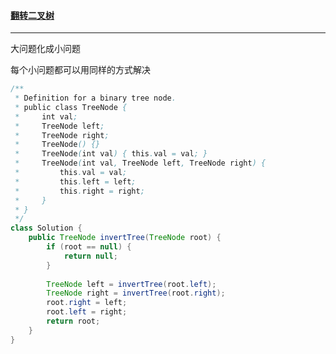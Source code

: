 #### <a href="https://leetcode.cn/problems/invert-binary-tree/">翻转二叉树</a>

------------

大问题化成小问题

每个小问题都可以用同样的方式解决

```java
/**
 * Definition for a binary tree node.
 * public class TreeNode {
 *     int val;
 *     TreeNode left;
 *     TreeNode right;
 *     TreeNode() {}
 *     TreeNode(int val) { this.val = val; }
 *     TreeNode(int val, TreeNode left, TreeNode right) {
 *         this.val = val;
 *         this.left = left;
 *         this.right = right;
 *     }
 * }
 */
class Solution {
    public TreeNode invertTree(TreeNode root) {
        if (root == null) {
            return null;
        }
        
        TreeNode left = invertTree(root.left);
        TreeNode right = invertTree(root.right);
        root.right = left;
        root.left = right;
        return root;
    }
}
```

